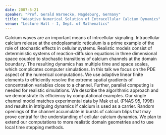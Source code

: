```yaml
---
date: 2007-5-21
speaker: "Prof. Gerald Warnecke, Magdeburg, Germany"
title: "Adaptive Numerical Solution of Intracellular Calcium Dynamics"
venue: "Lecture Hall - I, Dept. of Mathematics"
---
```

Calcium waves are an important means of intrcellular signaling. 
Intracellular calcium release at the endoplasmatic reticulum is a prime example 
of the role of stochastic effects in cellular systems. Realistic models consist 
of deterministic systems of reaction-diffusion equations in three dimensional 
space coupled to stochastic transitions of calcium channels at the domain 
boundary. The resulting dynamics has multiple time and space scales, which 
complicates computer simulations. In this talk we focus on the PDE aspect of 
the numerical computations.  We use adaptive linear finite elements to 
efficiently resolve the extreme spatial gradients of concentration variables 
close to a channel. Further, parallel computing is needed for realistic 
simulations. We describe the algorithmic approach and we demonstrate its 
efficiency by computational examples. Our single channel model matches 
experimental data by Mak et al. (PNAS 95, 1998) and results in intriguing 
dynamics if calcium is used as a carrier. Random openings of the channel 
accumulate in bursts of calcium blips that may prove central for the 
understanding of cellular calcium dynamics. We plan to extend our computations 
to more realistic domain geometries and to use local time stepping methods.
